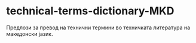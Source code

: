 # technical-terms-dictionary-MKD
Предлози за превод на технични термини во техничката литература на македонски јазик.
